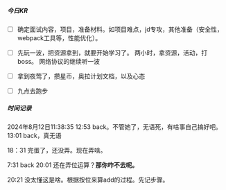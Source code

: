 



##### 今日KR

+ [ ] 确定面试内容，项目，准备材料。如项目难点，jd专攻，其他准备（安全性，webpack工具等，性能优化）。
+ [ ] 先玩一波，把资源拿到，就要开始学习了。 两小时，拿资源，活动，打boss。  网络协议的继续听一波
+ [ ] 拿到夜莺了，攒星币，奥拉计划文档，以及心态
+ [ ] 九点去跑步





##### 时间记录

2024年8月12日11:38:35   12:53 back。不管她了，无语死，有啥事自己搞好吧。  13:01 back，真无语

18：31 完蛋了，还没弄。现在弄啥。

7:31 back  20:01 还在弄位运算？**那你咋不去呢。**

20:21 没太懂这是啥。根据按位来算add的过程。先记步骤。